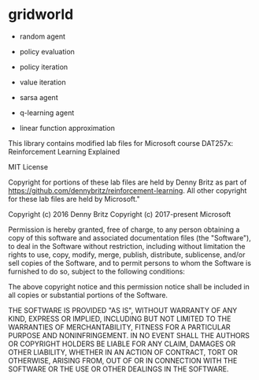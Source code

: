 # gridworld

* random agent

* policy evaluation

* policy iteration

* value iteration

* sarsa agent

* q-learning agent

* linear function approximation







This library contains modified lab files for Microsoft course DAT257x: Reinforcement Learning Explained

MIT License

Copyright for portions of these lab files are held by Denny Britz as part of https://github.com/dennybritz/reinforcement-learning. All other copyright for these lab files are held by Microsoft."

Copyright (c) 2016 Denny Britz Copyright (c) 2017-present Microsoft

Permission is hereby granted, free of charge, to any person obtaining a copy of this software and associated documentation files (the "Software"), to deal in the Software without restriction, including without limitation the rights to use, copy, modify, merge, publish, distribute, sublicense, and/or sell copies of the Software, and to permit persons to whom the Software is furnished to do so, subject to the following conditions:

The above copyright notice and this permission notice shall be included in all copies or substantial portions of the Software.

THE SOFTWARE IS PROVIDED "AS IS", WITHOUT WARRANTY OF ANY KIND, EXPRESS OR IMPLIED, INCLUDING BUT NOT LIMITED TO THE WARRANTIES OF MERCHANTABILITY, FITNESS FOR A PARTICULAR PURPOSE AND NONINFRINGEMENT. IN NO EVENT SHALL THE AUTHORS OR COPYRIGHT HOLDERS BE LIABLE FOR ANY CLAIM, DAMAGES OR OTHER LIABILITY, WHETHER IN AN ACTION OF CONTRACT, TORT OR OTHERWISE, ARISING FROM, OUT OF OR IN CONNECTION WITH THE SOFTWARE OR THE USE OR OTHER DEALINGS IN THE SOFTWARE.

